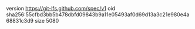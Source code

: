 version https://git-lfs.github.com/spec/v1
oid sha256:55cfbd3bb5b478dbfd09843b9a11e05493af0d69d13a3c21e980e4a68831c3d9
size 5080
